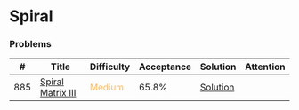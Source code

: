Spiral
===

### Problems
| #   | Title    |   Difficulty | Acceptance |Solution  | Attention |
| --- | --- | --- | --- | --- | --- |
| 885 | [Spiral Matrix III](https://leetcode.com/problems/spiral-matrix-iii/) | <span style="color:#FABC60">Medium</span> | 65.8% |[Solution](../problems/885.md) | |